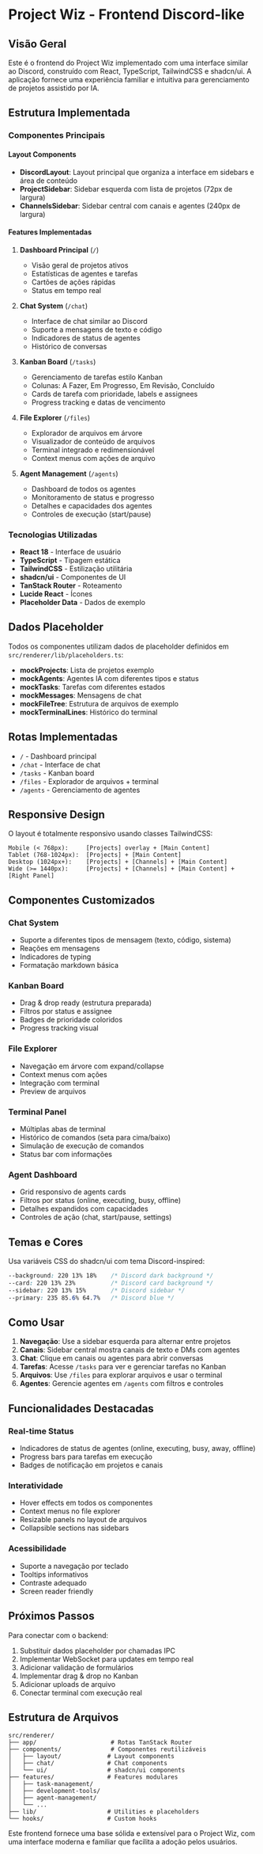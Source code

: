 # Project Wiz - Frontend Discord-like

## Visão Geral

Este é o frontend do Project Wiz implementado com uma interface similar ao Discord, construído com React, TypeScript, TailwindCSS e shadcn/ui. A aplicação fornece uma experiência familiar e intuitiva para gerenciamento de projetos assistido por IA.

## Estrutura Implementada

### Componentes Principais

#### Layout Components
- **DiscordLayout**: Layout principal que organiza a interface em sidebars e área de conteúdo
- **ProjectSidebar**: Sidebar esquerda com lista de projetos (72px de largura)
- **ChannelsSidebar**: Sidebar central com canais e agentes (240px de largura)

#### Features Implementadas

1. **Dashboard Principal** (`/`)
   - Visão geral de projetos ativos
   - Estatísticas de agentes e tarefas
   - Cartões de ações rápidas
   - Status em tempo real

2. **Chat System** (`/chat`)
   - Interface de chat similar ao Discord
   - Suporte a mensagens de texto e código
   - Indicadores de status de agentes
   - Histórico de conversas

3. **Kanban Board** (`/tasks`)
   - Gerenciamento de tarefas estilo Kanban
   - Colunas: A Fazer, Em Progresso, Em Revisão, Concluído
   - Cards de tarefa com prioridade, labels e assignees
   - Progress tracking e datas de vencimento

4. **File Explorer** (`/files`)
   - Explorador de arquivos em árvore
   - Visualizador de conteúdo de arquivos
   - Terminal integrado e redimensionável
   - Context menus com ações de arquivo

5. **Agent Management** (`/agents`)
   - Dashboard de todos os agentes
   - Monitoramento de status e progresso
   - Detalhes e capacidades dos agentes
   - Controles de execução (start/pause)

### Tecnologias Utilizadas

- **React 18** - Interface de usuário
- **TypeScript** - Tipagem estática
- **TailwindCSS** - Estilização utilitária
- **shadcn/ui** - Componentes de UI
- **TanStack Router** - Roteamento
- **Lucide React** - Ícones
- **Placeholder Data** - Dados de exemplo

## Dados Placeholder

Todos os componentes utilizam dados de placeholder definidos em `src/renderer/lib/placeholders.ts`:

- **mockProjects**: Lista de projetos exemplo
- **mockAgents**: Agentes IA com diferentes tipos e status
- **mockTasks**: Tarefas com diferentes estados
- **mockMessages**: Mensagens de chat
- **mockFileTree**: Estrutura de arquivos de exemplo
- **mockTerminalLines**: Histórico do terminal

## Rotas Implementadas

- `/` - Dashboard principal
- `/chat` - Interface de chat
- `/tasks` - Kanban board
- `/files` - Explorador de arquivos + terminal
- `/agents` - Gerenciamento de agentes

## Responsive Design

O layout é totalmente responsivo usando classes TailwindCSS:

```
Mobile (< 768px):     [Projects] overlay + [Main Content]
Tablet (768-1024px):  [Projects] + [Main Content]  
Desktop (1024px+):    [Projects] + [Channels] + [Main Content]
Wide (>= 1440px):     [Projects] + [Channels] + [Main Content] + [Right Panel]
```

## Componentes Customizados

### Chat System
- Suporte a diferentes tipos de mensagem (texto, código, sistema)
- Reações em mensagens
- Indicadores de typing
- Formatação markdown básica

### Kanban Board
- Drag & drop ready (estrutura preparada)
- Filtros por status e assignee
- Badges de prioridade coloridos
- Progress tracking visual

### File Explorer
- Navegação em árvore com expand/collapse
- Context menus com ações
- Integração com terminal
- Preview de arquivos

### Terminal Panel
- Múltiplas abas de terminal
- Histórico de comandos (seta para cima/baixo)
- Simulação de execução de comandos
- Status bar com informações

### Agent Dashboard
- Grid responsivo de agents cards
- Filtros por status (online, executing, busy, offline)
- Detalhes expandidos com capacidades
- Controles de ação (chat, start/pause, settings)

## Temas e Cores

Usa variáveis CSS do shadcn/ui com tema Discord-inspired:

```css
--background: 220 13% 18%    /* Discord dark background */
--card: 220 13% 23%          /* Discord card background */
--sidebar: 220 13% 15%       /* Discord sidebar */
--primary: 235 85.6% 64.7%   /* Discord blue */
```

## Como Usar

1. **Navegação**: Use a sidebar esquerda para alternar entre projetos
2. **Canais**: Sidebar central mostra canais de texto e DMs com agentes
3. **Chat**: Clique em canais ou agentes para abrir conversas
4. **Tarefas**: Acesse `/tasks` para ver e gerenciar tarefas no Kanban
5. **Arquivos**: Use `/files` para explorar arquivos e usar o terminal
6. **Agentes**: Gerencie agentes em `/agents` com filtros e controles

## Funcionalidades Destacadas

### Real-time Status
- Indicadores de status de agentes (online, executing, busy, away, offline)
- Progress bars para tarefas em execução
- Badges de notificação em projetos e canais

### Interatividade
- Hover effects em todos os componentes
- Context menus no file explorer
- Resizable panels no layout de arquivos
- Collapsible sections nas sidebars

### Acessibilidade
- Suporte a navegação por teclado
- Tooltips informativos
- Contraste adequado
- Screen reader friendly

## Próximos Passos

Para conectar com o backend:

1. Substituir dados placeholder por chamadas IPC
2. Implementar WebSocket para updates em tempo real
3. Adicionar validação de formulários
4. Implementar drag & drop no Kanban
5. Adicionar uploads de arquivo
6. Conectar terminal com execução real

## Estrutura de Arquivos

```
src/renderer/
├── app/                     # Rotas TanStack Router
├── components/              # Componentes reutilizáveis
│   ├── layout/             # Layout components
│   ├── chat/               # Chat components
│   └── ui/                 # shadcn/ui components
├── features/               # Features modulares
│   ├── task-management/
│   ├── development-tools/
│   ├── agent-management/
│   └── ...
├── lib/                    # Utilities e placeholders
└── hooks/                  # Custom hooks
```

Este frontend fornece uma base sólida e extensível para o Project Wiz, com uma interface moderna e familiar que facilita a adoção pelos usuários.